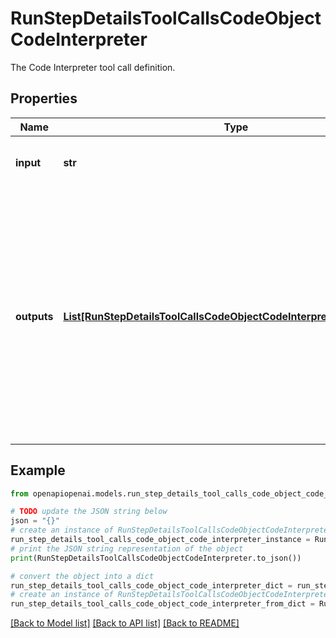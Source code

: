 # RunStepDetailsToolCallsCodeObjectCodeInterpreter

The Code Interpreter tool call definition.

## Properties

Name | Type | Description | Notes
------------ | ------------- | ------------- | -------------
**input** | **str** | The input to the Code Interpreter tool call. | 
**outputs** | [**List[RunStepDetailsToolCallsCodeObjectCodeInterpreterOutputsInner]**](RunStepDetailsToolCallsCodeObjectCodeInterpreterOutputsInner.md) | The outputs from the Code Interpreter tool call. Code Interpreter can output one or more items, including text (&#x60;logs&#x60;) or images (&#x60;image&#x60;). Each of these are represented by a different object type. | 

## Example

```python
from openapiopenai.models.run_step_details_tool_calls_code_object_code_interpreter import RunStepDetailsToolCallsCodeObjectCodeInterpreter

# TODO update the JSON string below
json = "{}"
# create an instance of RunStepDetailsToolCallsCodeObjectCodeInterpreter from a JSON string
run_step_details_tool_calls_code_object_code_interpreter_instance = RunStepDetailsToolCallsCodeObjectCodeInterpreter.from_json(json)
# print the JSON string representation of the object
print(RunStepDetailsToolCallsCodeObjectCodeInterpreter.to_json())

# convert the object into a dict
run_step_details_tool_calls_code_object_code_interpreter_dict = run_step_details_tool_calls_code_object_code_interpreter_instance.to_dict()
# create an instance of RunStepDetailsToolCallsCodeObjectCodeInterpreter from a dict
run_step_details_tool_calls_code_object_code_interpreter_from_dict = RunStepDetailsToolCallsCodeObjectCodeInterpreter.from_dict(run_step_details_tool_calls_code_object_code_interpreter_dict)
```
[[Back to Model list]](../README.md#documentation-for-models) [[Back to API list]](../README.md#documentation-for-api-endpoints) [[Back to README]](../README.md)


